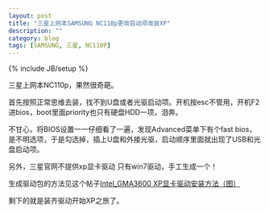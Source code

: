 ```yaml
---
layout: post
title: "三星上网本SAMSUNG NC110p更改启动项改装XP"
description: ""
category: blog
tags: [SAMSUNG, 三星, NC110P]
---
```

{% include JB/setup %}

三星上网本NC110p，果然很奇葩。

首先按照正常思维去装，找不到U盘或者光驱启动项。开机按esc不管用，开机F2进bios，boot里面priority也只有硬盘HDD一项，泪奔。

不甘心，将BIOS设置一一仔细看了一遍，发现Advanced菜单下有个fast bios，是不明选项，于是勾选掉，插上U盘和外接光驱，启动顺序里面就出现了USB和光盘启动项。 

另外，三星官网不提供xp显卡驱动 只有win7驱动，手工生成一个！

生成驱动包的方法见这个帖子[Intel_GMA3600 XP显卡驱动安装方法（图）](http://hi.baidu.com/tbqs2916/item/8e2eb910a9995d5e2a3e228d)

剩下的就是装齐驱动开始XP之旅了。
